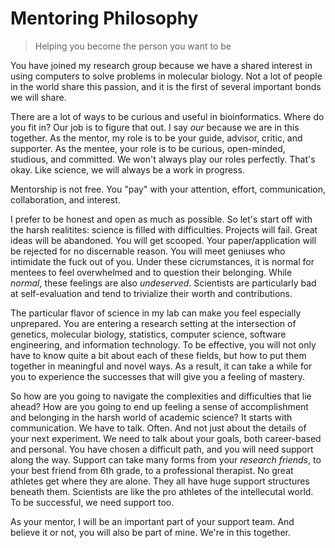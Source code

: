 Mentoring Philosophy
====================

> Helping you become the person you want to be

You have joined my research group because we have a shared interest in using
computers to solve problems in molecular biology. Not a lot of people in the
world share this passion, and it is the first of several important bonds we
will share.

There are a lot of ways to be curious and useful in bioinformatics. Where do
you fit in? Our job is to figure that out. I say _our_ because we are in this
together. As the mentor, my role is to be your guide, advisor, critic, and
supporter. As the mentee, your role is to be curious, open-minded, studious,
and committed. We won't always play our roles perfectly. That's okay. Like
science, we will always be a work in progress.

Mentorship is not free. You "pay" with your attention, effort, communication,
collaboration, and interest.

I prefer to be honest and open as much as possible. So let's start off with the
harsh realitites: science is filled with difficulties. Projects will fail.
Great ideas will be abandoned. You will get scooped. Your paper/application
will be rejected for no discernable reason. You will meet geniuses who
intimidate the fuck out of you. Under these cicrumstances, it is normal for
mentees to feel overwhelmed and to question their belonging. While _normal_,
these feelings are also _undeserved_. Scientists are particularly bad at
self-evaluation and tend to trivialize their worth and contributions.

The particular flavor of science in my lab can make you feel especially
unprepared. You are entering a research setting at the intersection of
genetics, molecular biology, statistics, computer science, software
engineering, and information technology. To be effective, you will not only
have to know quite a bit about each of these fields, but how to put them
together in meaningful and novel ways. As a result, it can take a while for you
to experience the successes that will give you a feeling of mastery.

So how are you going to navigate the complexities and difficulties that lie
ahead? How are you going to end up feeling a sense of accomplishment and
belonging in the harsh world of academic science? It starts with communication.
We have to talk. Often. And not just about the details of your next experiment.
We need to talk about your goals, both career-based and personal. You have
chosen a difficult path, and you will need support along the way. Support can
take many forms from your _research friends_, to your best friend from 6th
grade, to a professional therapist. No great athletes get where they are alone.
They all have huge support structures beneath them. Scientists are like the pro
athletes of the intellecutal world. To be successful, we need support too.

As your mentor, I will be an important part of your support team. And believe
it or not, you will also be part of mine. We're in this together.
